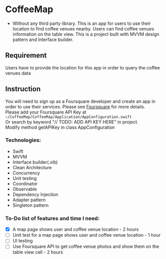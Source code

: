 # CoffeeMap
* Without any third party library.
This is an app for users to use their location to find coffee venues nearby.
Users can find coffee venues information on the table view.
This is a project built with MVVM design pattern and Interface builder.

## Requirement
Users have to provide the location for this app in order to query the coffee venues data

## Instruction
You will need to sign up as a Foursquare developer and create an app in order to use their services. Please see [Foursquare](https://developer.foursquare.com/docs/places-api-getting-started) for more details.<br/>
Please add your Foursquare API Key at
`~/CoffeeMap/CoffeeMap/Application/AppConfiguration.swift`<br/>
Or search by keyword "// TODO: ADD API KEY HERE" in project. <br/>
Modify method getAPIKey in class AppConfiguration

### Technologies:
- Swift
- MVVM
- Interface builder(.xib)
- Clean Architecture
- Concurrency
- Unit testing
- Coordinator
- Observable
- Dependency Injection
- Adapter pattern
- Singleton pattern

### To-Do list of features and time I need:
- [x] A map page shows user and coffee venue location - 2 hours
- [ ] Unit test for a map page shows user and coffee venue location - 1 hour
- [ ] UI testing
- [ ] Use Foursquare API to get coffee venue photos and show them on the table view cell - 2 hours
